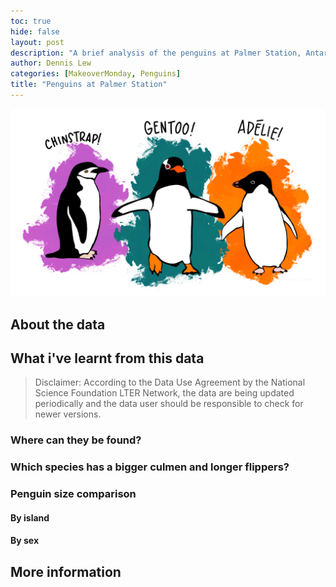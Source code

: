 ```yaml
---
toc: true
hide: false
layout: post
description: "A brief analysis of the penguins at Palmer Station, Antarctica LTER"
author: Dennis Lew
categories: [MakeoverMonday, Penguins]
title: "Penguins at Palmer Station"
---
```



![Artwork by @allison_horst](penguin_header_img.png)

## About the data


## What i've learnt from this data
> Disclaimer: According to the Data Use Agreement by the National Science Foundation LTER Network, the data are being updated periodically and the data user should be responsible to check for newer versions.

### Where can they be found?


### Which species has a bigger culmen and longer flippers?


### Penguin size comparison
#### By island


#### By sex


## More information
